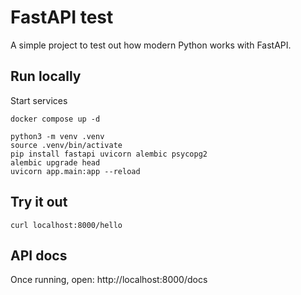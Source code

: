 # FastAPI test

A simple project to test out how modern Python works with FastAPI.

## Run locally

Start services
```
docker compose up -d
```

```
python3 -m venv .venv
source .venv/bin/activate
pip install fastapi uvicorn alembic psycopg2
alembic upgrade head
uvicorn app.main:app --reload
```

## Try it out

```
curl localhost:8000/hello
```

## API docs

Once running, open: http://localhost:8000/docs